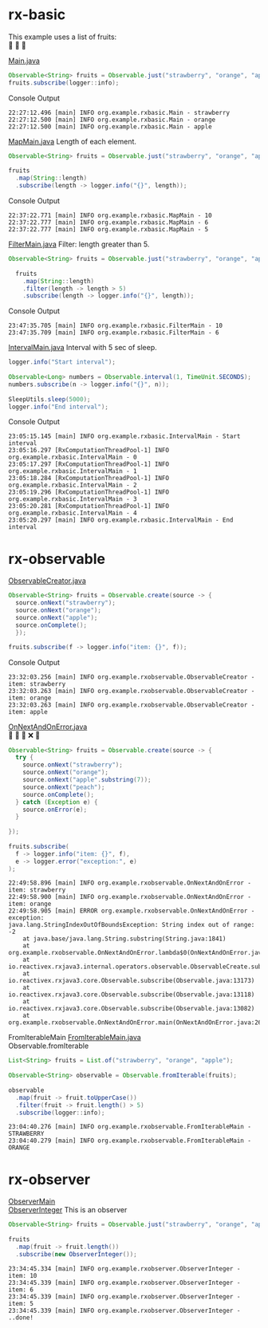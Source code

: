 # rx-basic

This example uses a list of fruits:  
:strawberry: :orange: :green_apple:

[Main.java](src/main/java/org/example/rxbasic/Main.java)
```java
Observable<String> fruits = Observable.just("strawberry", "orange", "apple");
fruits.subscribe(logger::info);
```

Console Output

```
22:27:12.496 [main] INFO org.example.rxbasic.Main - strawberry
22:27:12.500 [main] INFO org.example.rxbasic.Main - orange
22:27:12.500 [main] INFO org.example.rxbasic.Main - apple
```

[MapMain.java](src\main\java\org\example\rxbasic\MapMain.java) 
Length of each element.  
```java
Observable<String> fruits = Observable.just("strawberry", "orange", "apple");
    
fruits
  .map(String::length)
  .subscribe(length -> logger.info("{}", length));
```
Console Output
```
22:37:22.771 [main] INFO org.example.rxbasic.MapMain - 10
22:37:22.777 [main] INFO org.example.rxbasic.MapMain - 6
22:37:22.777 [main] INFO org.example.rxbasic.MapMain - 5
```

[FilterMain.java](src\main\java\org\example\rxbasic\FilterMain.java) 
Filter: length greater than 5.
```java
Observable<String> fruits = Observable.just("strawberry", "orange", "apple");
    
  fruits
    .map(String::length)
    .filter(length -> length > 5)
    .subscribe(length -> logger.info("{}", length));

```

Console Output
```
23:47:35.705 [main] INFO org.example.rxbasic.FilterMain - 10
23:47:35.709 [main] INFO org.example.rxbasic.FilterMain - 6
```

[IntervalMain.java](src\main\java\org\example\rxbasic\IntervalMain.java) 
Interval with 5 sec of sleep. 
```java
logger.info("Start interval");
    
Observable<Long> numbers = Observable.interval(1, TimeUnit.SECONDS);
numbers.subscribe(n -> logger.info("{}", n));
   
SleepUtils.sleep(5000);  
logger.info("End interval");
```
Console Output
```
23:05:15.145 [main] INFO org.example.rxbasic.IntervalMain - Start interval
23:05:16.297 [RxComputationThreadPool-1] INFO org.example.rxbasic.IntervalMain - 0
23:05:17.297 [RxComputationThreadPool-1] INFO org.example.rxbasic.IntervalMain - 1
23:05:18.284 [RxComputationThreadPool-1] INFO org.example.rxbasic.IntervalMain - 2
23:05:19.296 [RxComputationThreadPool-1] INFO org.example.rxbasic.IntervalMain - 3
23:05:20.281 [RxComputationThreadPool-1] INFO org.example.rxbasic.IntervalMain - 4
23:05:20.297 [main] INFO org.example.rxbasic.IntervalMain - End interval
```

# rx-observable

[ObservableCreator.java](src/main/java/org/example/rxobservable/ObservableCreator.java) 
```java
Observable<String> fruits = Observable.create(source -> {
  source.onNext("strawberry");
  source.onNext("orange");
  source.onNext("apple");
  source.onComplete();
  });

fruits.subscribe(f -> logger.info("item: {}", f));
```
Console Output
```
23:32:03.256 [main] INFO org.example.rxobservable.ObservableCreator - item: strawberry
23:32:03.263 [main] INFO org.example.rxobservable.ObservableCreator - item: orange
23:32:03.263 [main] INFO org.example.rxobservable.ObservableCreator - item: apple
```


[OnNextAndOnError.java](src/main/java/org/example/rxobservable/OnNextAndOnError.java)  
:strawberry: :orange: :green_apple: :x: :peach: 
```java
Observable<String> fruits = Observable.create(source -> {
  try {
    source.onNext("strawberry");
    source.onNext("orange");
    source.onNext("apple".substring(7));
    source.onNext("peach");
    source.onComplete();
  } catch (Exception e) {
    source.onError(e);
  }
     
});
    
fruits.subscribe(
  f -> logger.info("item: {}", f),
  e -> logger.error("exception:", e)
);
```

```
22:49:58.896 [main] INFO org.example.rxobservable.OnNextAndOnError - item: strawberry
22:49:58.900 [main] INFO org.example.rxobservable.OnNextAndOnError - item: orange
22:49:58.905 [main] ERROR org.example.rxobservable.OnNextAndOnError - exception:
java.lang.StringIndexOutOfBoundsException: String index out of range: -2
	at java.base/java.lang.String.substring(String.java:1841)
	at org.example.rxobservable.OnNextAndOnError.lambda$0(OnNextAndOnError.java:17)
	at io.reactivex.rxjava3.internal.operators.observable.ObservableCreate.subscribeActual(ObservableCreate.java:41)
	at io.reactivex.rxjava3.core.Observable.subscribe(Observable.java:13173)
	at io.reactivex.rxjava3.core.Observable.subscribe(Observable.java:13118)
	at io.reactivex.rxjava3.core.Observable.subscribe(Observable.java:13082)
	at org.example.rxobservable.OnNextAndOnError.main(OnNextAndOnError.java:26)
```

FromIterableMain
[FromIterableMain.java](src/main/java/org/example/rxobservable/FromIterableMain.java)  
Observable.fromIterable
```java
List<String> fruits = List.of("strawberry", "orange", "apple");
  
Observable<String> observable = Observable.fromIterable(fruits);
    
observable
  .map(fruit -> fruit.toUpperCase())
  .filter(fruit -> fruit.length() > 5)
  .subscribe(logger::info);
```
```
23:04:40.276 [main] INFO org.example.rxobservable.FromIterableMain - STRAWBERRY
23:04:40.279 [main] INFO org.example.rxobservable.FromIterableMain - ORANGE
```

# rx-observer

[ObserverMain](src/main/java/org/example/rxobserver/ObserverMain.java)  
[ObserverInteger](src/main/java/org/example/rxobserver/ObserverInteger.java) This is an observer
```java
Observable<String> fruits = Observable.just("strawberry", "orange", "apple");
    
fruits
  .map(fruit -> fruit.length())
  .subscribe(new ObserverInteger());
```

```
23:34:45.334 [main] INFO org.example.rxobserver.ObserverInteger - item: 10
23:34:45.339 [main] INFO org.example.rxobserver.ObserverInteger - item: 6
23:34:45.339 [main] INFO org.example.rxobserver.ObserverInteger - item: 5
23:34:45.339 [main] INFO org.example.rxobserver.ObserverInteger - ..done!
```